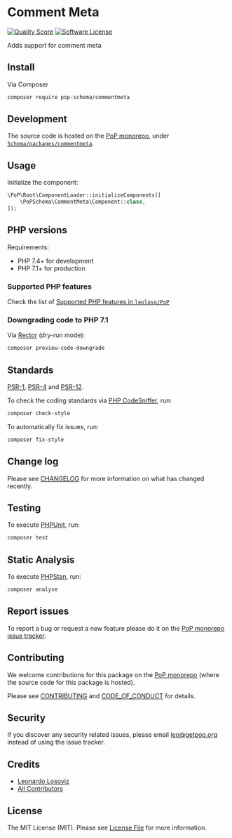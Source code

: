 # Comment Meta

<!-- [![Build Status][ico-travis]][link-travis] -->
[![Quality Score][ico-code-quality]][link-code-quality]
[![Software License][ico-license]](LICENSE.md)

<!--
[![Latest Version on Packagist][ico-version]][link-packagist]
[![Coverage Status][ico-scrutinizer]][link-scrutinizer]
[![Total Downloads][ico-downloads]][link-downloads]
-->

Adds support for comment meta

## Install

Via Composer

``` bash
composer require pop-schema/commentmeta
```

## Development

The source code is hosted on the [PoP monorepo](https://github.com/leoloso/PoP), under [`Schema/packages/commentmeta`](https://github.com/leoloso/PoP/tree/master/layers/Schema/packages/commentmeta).

## Usage

Initialize the component:

``` php
\PoP\Root\ComponentLoader::initializeComponents([
    \PoPSchema\CommentMeta\Component::class,
]);
```

## PHP versions

Requirements:

- PHP 7.4+ for development
- PHP 7.1+ for production

### Supported PHP features

Check the list of [Supported PHP features in `leoloso/PoP`](https://github.com/leoloso/PoP/#supported-php-features)

### Downgrading code to PHP 7.1

Via [Rector](https://github.com/rectorphp/rector) (dry-run mode):

```bash
composer preview-code-downgrade
```

## Standards

[PSR-1](https://www.php-fig.org/psr/psr-1), [PSR-4](https://www.php-fig.org/psr/psr-4) and [PSR-12](https://www.php-fig.org/psr/psr-12).

To check the coding standards via [PHP CodeSniffer](https://github.com/squizlabs/PHP_CodeSniffer), run:

``` bash
composer check-style
```

To automatically fix issues, run:

``` bash
composer fix-style
```

## Change log

Please see [CHANGELOG](CHANGELOG.md) for more information on what has changed recently.

## Testing

To execute [PHPUnit](https://phpunit.de/), run:

``` bash
composer test
```

## Static Analysis

To execute [PHPStan](https://github.com/phpstan/phpstan), run:

``` bash
composer analyse
```

## Report issues

To report a bug or request a new feature please do it on the [PoP monorepo issue tracker](https://github.com/leoloso/PoP/issues).

## Contributing

We welcome contributions for this package on the [PoP monorepo](https://github.com/leoloso/PoP) (where the source code for this package is hosted).

Please see [CONTRIBUTING](CONTRIBUTING.md) and [CODE_OF_CONDUCT](CODE_OF_CONDUCT.md) for details.

## Security

If you discover any security related issues, please email leo@getpop.org instead of using the issue tracker.

## Credits

- [Leonardo Losoviz][link-author]
- [All Contributors][link-contributors]

## License

The MIT License (MIT). Please see [License File](LICENSE.md) for more information.

[ico-version]: https://img.shields.io/packagist/v/pop-schema/commentmeta.svg?style=flat-square
[ico-license]: https://img.shields.io/badge/license-MIT-brightgreen.svg?style=flat-square
[ico-travis]: https://img.shields.io/travis/pop-schema/commentmeta/master.svg?style=flat-square
[ico-scrutinizer]: https://img.shields.io/scrutinizer/coverage/g/pop-schema/commentmeta.svg?style=flat-square
[ico-code-quality]: https://img.shields.io/scrutinizer/g/pop-schema/commentmeta.svg?style=flat-square
[ico-downloads]: https://img.shields.io/packagist/dt/pop-schema/commentmeta.svg?style=flat-square

[link-packagist]: https://packagist.org/packages/pop-schema/commentmeta
[link-travis]: https://travis-ci.org/pop-schema/commentmeta
[link-scrutinizer]: https://scrutinizer-ci.com/g/pop-schema/commentmeta/code-structure
[link-code-quality]: https://scrutinizer-ci.com/g/pop-schema/commentmeta
[link-downloads]: https://packagist.org/packages/pop-schema/commentmeta
[link-author]: https://github.com/leoloso
[link-contributors]: ../../../../../../contributors
